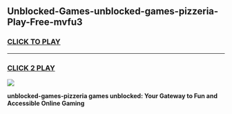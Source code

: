 
## Unblocked-Games-unblocked-games-pizzeria-Play-Free-mvfu3
<h3>
<a href="https://premium76.site?title=unblocked-games-pizzeria&ref=21A">CLICK TO PLAY</a></h3>
<hr>

<h3>
<a href="https://premium76.site?title=unblocked-games-pizzeria&ref=21A">CLICK 2 PLAY</a>
  
</h3>

<a href="https://premium76.site?title=unblocked-games-pizzeria&ref=21A"><img src="https://clearcache.store/games.png"></a>


**unblocked-games-pizzeria games unblocked: Your Gateway to Fun and Accessible Online Gaming**
